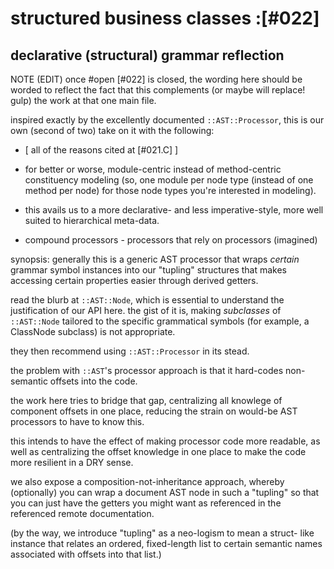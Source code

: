 # structured business classes :[#022]
## declarative (structural) grammar reflection

NOTE (EDIT) once #open [#022] is closed, the wording here should be
worded to reflect the fact that this complements (or maybe will replace!
gulp) the work at that one main file.

inspired exactly by the excellently documented `::AST::Processor`,
this is our own (second of two) take on it with the following:

  - [ all of the reasons cited at [#021.C] ]

  - for better or worse, module-centric instead of method-centric
    constituency modeling (so, one module per node type (instead of
    one method per node) for those node types you're interested
    in modeling).

  - this avails us to a more declarative- and less imperative-style,
    more well suited to hierarchical meta-data.

  - compound processors - processors that rely on processors (imagined)




synopsis: generally this is a generic AST processor that wraps
*certain* grammar symbol instances into our "tupling" structures
that makes accessing certain properties easier through derived getters.

read the blurb at `::AST::Node`, which is essential to understand
the justification of our API here. the gist of it is, making
*subclasses* of `::AST::Node` tailored to the specific grammatical
symbols (for example, a ClassNode subclass) is not appropriate.

they then recommend using `::AST::Processor` in its stead.

the problem with `::AST`'s processor approach is that it hard-codes
non-semantic offsets into the code.

the work here tries to bridge that gap, centralizing all knowlege
of component offsets in one place, reducing the strain on would-be
AST processors to have to know this.

this intends to have the effect of making processor code more readable,
as well as centralizing the offset knowledge in one place to make the
code more resilient in a DRY sense.

we also expose a composition-not-inheritance approach, whereby
(optionally) you can wrap a document AST node in such a "tupling"
so that you can just have the getters you might want as referenced
in the referenced remote documentation.

(by the way, we introduce "tupling" as a neo-logism to mean a struct-
like instance that relates an ordered, fixed-length list to certain
semantic names associated with offsets into that list.)

